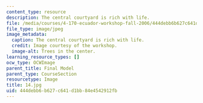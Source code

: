 ```yaml
---
content_type: resource
description: The central courtyard is rich with life.
file: /media/courses/4-170-ecuador-workshop-fall-2006/444debb6b627c641d1bb84e4542912fb_14.jpg
file_type: image/jpeg
image_metadata:
  caption: The central courtyard is rich with life.
  credit: Image courtesy of the workshop.
  image-alt: Trees in the center.
learning_resource_types: []
ocw_type: OCWImage
parent_title: Final Model
parent_type: CourseSection
resourcetype: Image
title: 14.jpg
uid: 444debb6-b627-c641-d1bb-84e4542912fb
---
```

